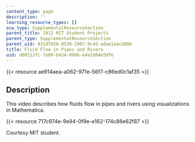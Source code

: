 ```yaml
---
content_type: page
description: ''
learning_resource_types: []
ocw_type: SupplementalResourceSection
parent_title: 2012 MIT Student Projects
parent_type: SupplementalResourceSection
parent_uid: 831df858-8530-1907-9c4d-adae1aacd80b
title: Fluid Flow in Pipes and Rivers
uid: d00112fc-7e60-b424-8966-e4a1d04e59fe
---
```


{{< resource ae914aea-a062-971e-56f7-c86ed0c1af35 >}}

Description
-----------

This video describes how fluids flow in pipes and rivers using visualizations in Mathematica.

{{< resource 717c974e-9e94-0f9e-e162-174c86e62f87 >}}

Courtesy MIT student.